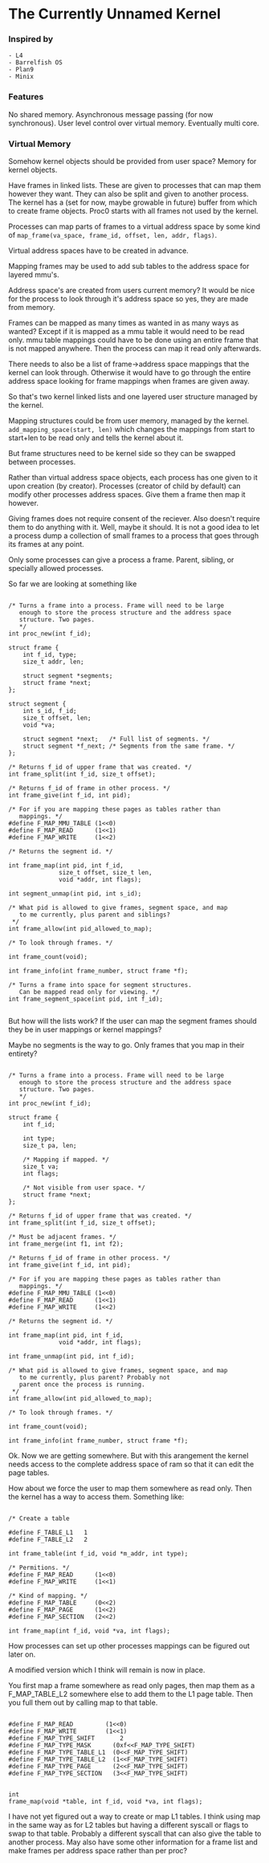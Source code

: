 # The Currently Unnamed Kernel

### Inspired by
	- L4
	- Barrelfish OS
	- Plan9
	- Minix


### Features
	
No shared memory.
Asynchronous message passing (for now synchronous).
User level control over virtual memory.
Eventually multi core.

### Virtual Memory

Somehow kernel objects should be provided from user space?
Memory for kernel objects.

Have frames in linked lists. These are given to processes
that can map them however they want. They can also be split
and given to another process.
The kernel has a (set for now, maybe growable in future) buffer
from which to create frame objects. Proc0 starts with all frames
not used by the kernel.

Processes can map parts of frames to a virtual address space by 
some kind of `map_frame(va_space, frame_id, offset, len, addr, flags)`.

Virtual address spaces have to be created in advance.

Mapping frames may be used to add sub tables to the address
space for layered mmu's.

Address space's are created from users current memory? It would
be nice for the process to look through it's address space so yes,
they are made from memory. 

Frames can be mapped as many times as wanted in as many ways as
wanted? Except if it is mapped as a mmu table it would need to be
read only. mmu table mappings could have to be done using an entire
frame that is not mapped anywhere. Then the process can map it read
only afterwards. 

There needs to also be a list of frame->address space mappings that
the kernel can look through. Otherwise it would have to go through
the entire address space looking for frame mappings when frames are
given away.

So that's two kernel linked lists and one layered user structure
managed by the kernel.

Mapping structures could be from user memory, managed by the kernel.
`add_mapping_space(start, len)` which changes the mappings from start
to start+len to be read only and tells the kernel about it.

But frame structures need to be kernel side so they can be swapped
between processes.

Rather than virtual address space objects, each process has one
given to it upon creation (by creator). Processes (creator of child
by default) can modify other processes address spaces. Give them a
frame then map it however.

Giving frames does not require consent of the reciever. Also doesn't
require them to do anything with it. Well, maybe it should. It is not
a good idea to let a process dump a collection of small frames to a
process that goes through its frames at any point.

Only some processes can give a process a frame. Parent, sibling, or
specially allowed processes.

So far we are looking at something like

```

/* Turns a frame into a process. Frame will need to be large
   enough to store the process structure and the address space
   structure. Two pages.
   */
int proc_new(int f_id);

struct frame {
	int f_id, type;
	size_t addr, len;
	
	struct segment *segments;
	struct frame *next;
};

struct segment {
	int s_id, f_id;
	size_t offset, len;
	void *va;
	
	struct segment *next;   /* Full list of segments. */
	struct segment *f_next; /* Segments from the same frame. */
};

/* Returns f_id of upper frame that was created. */
int frame_split(int f_id, size_t offset);

/* Returns f_id of frame in other process. */
int frame_give(int f_id, int pid);

/* For if you are mapping these pages as tables rather than 
   mappings. */
#define F_MAP_MMU_TABLE (1<<0)
#define F_MAP_READ      (1<<1)
#define F_MAP_WRITE     (1<<2)

/* Returns the segment id. */

int frame_map(int pid, int f_id, 
              size_t offset, size_t len, 
              void *addr, int flags);

int segment_unmap(int pid, int s_id);

/* What pid is allowed to give frames, segment space, and map
   to me currently, plus parent and siblings?
 */
int frame_allow(int pid_allowed_to_map);

/* To look through frames. */

int frame_count(void);

int frame_info(int frame_number, struct frame *f);

/* Turns a frame into space for segment structures. 
   Can be mapped read only for viewing. */
int frame_segment_space(int pid, int f_id);


```

But how will the lists work? If the user can map the segment
frames should they be in user mappings or kernel mappings? 

Maybe no segments is the way to go. Only frames that you map in
their entirety?

```

/* Turns a frame into a process. Frame will need to be large
   enough to store the process structure and the address space
   structure. Two pages.
   */
int proc_new(int f_id);

struct frame {
	int f_id;
	
	int type;
	size_t pa, len;
	
	/* Mapping if mapped. */
	size_t va;
	int flags;
	
	/* Not visible from user space. */
	struct frame *next;
};

/* Returns f_id of upper frame that was created. */
int frame_split(int f_id, size_t offset);

/* Must be adjacent frames. */
int frame_merge(int f1, int f2);

/* Returns f_id of frame in other process. */
int frame_give(int f_id, int pid);

/* For if you are mapping these pages as tables rather than 
   mappings. */
#define F_MAP_MMU_TABLE (1<<0)
#define F_MAP_READ      (1<<1)
#define F_MAP_WRITE     (1<<2)

/* Returns the segment id. */

int frame_map(int pid, int f_id, 
              void *addr, int flags);

int frame_unmap(int pid, int f_id);

/* What pid is allowed to give frames, segment space, and map
   to me currently, plus parent? Probably not
   parent once the process is running.
 */
int frame_allow(int pid_allowed_to_map);

/* To look through frames. */

int frame_count(void);

int frame_info(int frame_number, struct frame *f);

```

Ok. Now we are getting somewhere. But with this arangement 
the kernel needs access to the complete address space of
ram so that it can edit the page tables.

How about we force the user to map them somewhere as read
only. Then the kernel has a way to access them. Something like:

```

/* Create a table

#define F_TABLE_L1   1
#define F_TABLE_L2   2

int frame_table(int f_id, void *m_addr, int type);

/* Permitions. */
#define F_MAP_READ      (1<<0)
#define F_MAP_WRITE     (1<<1)

/* Kind of mapping. */
#define F_MAP_TABLE     (0<<2)
#define F_MAP_PAGE      (1<<2)
#define F_MAP_SECTION   (2<<2)

int frame_map(int f_id, void *va, int flags);

```

How processes can set up other processes mappings can be figured
out later on.

A modified version which I think will remain is now in place.

You first map a frame somewhere as read only pages, then map
them as a F_MAP_TABLE_L2 somewhere else to add them to the L1
page table. Then you full them out by calling map to that table.

```

#define F_MAP_READ         (1<<0)
#define F_MAP_WRITE        (1<<1)
#define F_MAP_TYPE_SHIFT       2
#define F_MAP_TYPE_MASK      (0xf<<F_MAP_TYPE_SHIFT)
#define F_MAP_TYPE_TABLE_L1  (0<<F_MAP_TYPE_SHIFT)
#define F_MAP_TYPE_TABLE_L2  (1<<F_MAP_TYPE_SHIFT)
#define F_MAP_TYPE_PAGE      (2<<F_MAP_TYPE_SHIFT)
#define F_MAP_TYPE_SECTION   (3<<F_MAP_TYPE_SHIFT)


int
frame_map(void *table, int f_id, void *va, int flags);

```

I have not yet figured out a way to create or map L1
tables. I think using map in the same way as for L2
tables but having a different syscall or flags to swap
to that table. Probably a different syscall that can
also give the table to another process. May also have 
some other information for a frame list and make frames
per address space rather than per proc?
